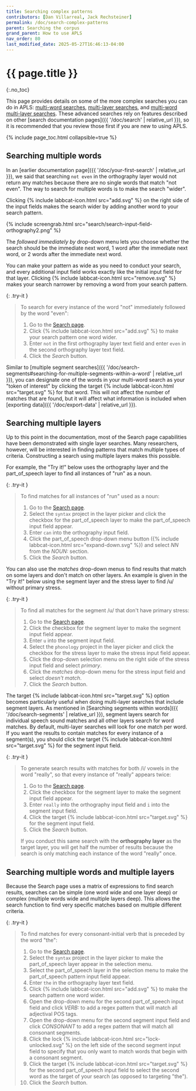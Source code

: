 ```yaml
---
title: Searching complex patterns
contributors: [Dan Villarreal, Jack Rechsteiner]
permalink: /doc/search-complex-patterns
parent: Searching the corpus
grand_parent: How to use APLS
nav_order: 80
last_modified_date: 2025-05-27T16:46:13-04:00
---
```


# {{ page.title }}
{:.no_toc}

This page provides details on some of the more complex searches you can do in APLS: [multi-word searches](#searching-multiple-words), [multi-layer searches](#searching-multiple-words), and [multi-word multi-layer searches](#searching-multiple-words-and-multiple-layers).
These advanced searches rely on features described on other [search documentation pages]({{ '/doc/search' | relative_url }}), so it is recommended that you review those first if you are new to using APLS.

{% include page_toc.html collapsible=true %}

## Searching multiple words

In an [earlier documentation page]({{ '/doc/your-first-search' | relative_url }}), we said that searching `not even` in the <span class="layer">orthography</span> layer would not return any matches because there are no single words that match "not even".
The way to search for multiple words is to make the search "wider".

Clicking {% include labbcat-icon.html src="add.svg" %} on the right side of the input fields makes the search wider by adding another word to your search pattern.

{% include screengrab.html src="search/search-input-field-orthography2.png" %}

The *followed immediately by* drop-down menu lets you choose whether the search should be the immediate next word, 1 word after the immediate next word, or 2 words after the immediate next word.

You can make your pattern as wide as you need to conduct your search, and every additional input field works exactly like the initial input field for that layer.
Clicking {% include labbcat-icon.html src="remove.svg" %} makes your search narrower by removing a word from your search pattern.

{: .try-it }
> To search for every instance of the word "not" immediately followed by the word "even":
> 1. Go to the [<span class="apls-page">Search</span> page](https://apls.pitt.edu/labbcat/search).
> 1. Click {% include labbcat-icon.html src="add.svg" %} to make your search pattern one word wider.
> 1. Enter `not` in the first orthography layer text field and enter `even` in the second orthography layer text field.
> 1. Click the _Search_ button.

Similar to [multiple segment searches]({{ '/doc/search-segments#searching-for-multiple-segments-within-a-word' | relative_url }}), you can designate one of the words in your multi-word search as your "token of interest" by clicking the target {% include labbcat-icon.html src="target.svg" %} for that word.
This will not affect the number of matches that are found, but it will affect what information is included when [exporting data]({{ '/doc/export-data' | relative_url }}).

## Searching multiple layers

Up to this point in the documentation, most of the <span class="apls-page">Search</span> page capabilities have been demonstrated with single layer searches.
Many researchers, however, will be interested in finding patterns that match multiple types of criteria.
Constructing a search using multiple layers makes this possible.

For example, the "Try it!" below uses the <span class="layer">orthography</span> layer and the <span class="layer">part_of_speech</span> layer to find all instances of "run" as a noun.

{: .try-it }
> To find matches for all instances of "run" used as a noun:
> 1. Go to the [<span class="apls-page">Search</span> page](https://apls.pitt.edu/labbcat/search).
> 1. Select the `syntax` project in the layer picker and click the checkbox for the <span class="layer">part_of_speech</span> layer to make the part_of_speech input field appear.
> 1. Enter `can` into the orthography input field. 
> 1. Click the part_of_speech drop-down menu button ({% include labbcat-icon.html src="expand-down.svg" %}) and select _NN_ from the _NOUN:_ section.
> 1. Click the _Search_ button.

You can also use the _matches_ drop-down menus to find results that match on some layers and don't match on other layers.
An example is given in the "Try it!" below using the <span class="layer">segment</span> layer and the <span class="layer">stress</span> layer to find /u/ without primary stress.

{: .try-it }
> To find all matches for the segment /u/ that don't have primary stress:
> 1. Go to the [<span class="apls-page">Search</span> page](https://apls.pitt.edu/labbcat/search).
> 1. Click the checkbox for the <span class="layer">segment</span> layer to make the segment input field appear.
> 1. Enter `u` into the segment input field.
> 1. Select the `phonology` project in the layer picker and click the checkbox for the <span class="layer">stress</span> layer to make the stress input field appear.
> 1. Click the drop-down selection menu on the right side of the stress input field and select _primary_.
> 1. Click the _matches_ drop-down menu for the stress input field and select _doesn't match_.
> 1. Click the _Search_ button.

The target {% include labbcat-icon.html src="target.svg" %} option becomes particularly useful when doing multi-layer searches that include segment layers.
As mentioned in [Searching segments within words]({{ '/doc/search-segments' | relative_url }}), segment layers search for individual speech sound matches and all other layers search for word matches.
By default, multi-layer searches will look for one match per word.
If you want the results to contain matches for every instance of a segment(s), you should click the target {% include labbcat-icon.html src="target.svg" %} for the segment input field.

{: .try-it }
> To generate search results with matches for both /i/ vowels in the word "really", so that every instance of "really" appears twice:
> 1. Go to the [<span class="apls-page">Search</span> page](https://apls.pitt.edu/labbcat/search).
> 1. Click the checkbox for the <span class="layer">segment</span> layer to make the segment input field appear.
> 1. Enter `really` into the orthography input field and `i` into the segment input field.
> 1. Click the target {% include labbcat-icon.html src="target.svg" %} for the segment input field.
> 1. Click the _Search_ button.
>
> If you conduct this same search with the __orthography layer__ as the target layer, you will get half the number of results because the search is only matching each instance of the word "really" once.

## Searching multiple words and multiple layers

Because the <span class="apls-page">Search</span> page uses a matrix of expressions to find search results, searches can be simple (one word wide and one layer deep) or complex (multiple words wide and multiple layers deep).
This allows the search function to find very specific matches based on multiple different criteria.

{: .try-it }
> To find matches for every consonant-initial verb that is preceded by the word "the":
> 1. Go to the [<span class="apls-page">Search</span> page](https://apls.pitt.edu/labbcat/search).
> 1. Select the `syntax` project in the layer picker to make the <span class="layer">part_of_speech</span> layer appear in the selection menu.
> 1. Select the <span class="layer">part_of_speech</span> layer in the selection menu to make the part_of_speech pattern input field appear.
> 1. Enter `the` in the orthography layer text field.
> 1. Click {% include labbcat-icon.html src="add.svg" %} to make the search pattern one word wider.
> 1. Open the drop-down menu for the second part_of_speech input field and click _VERB:_ to add a regex pattern that will match all adjectival POS tags.
> 1. Open the drop-down menu for the second segment input field and click _CONSONANT_ to add a regex pattern that will match all consonant segments.
> 1. Click the lock {% include labbcat-icon.html src="lock-unlocked.svg" %} on the left side of the second segment input field to specify that you only want to match words that begin with a consonant segment.
> 1. Click the target {% include labbcat-icon.html src="target.svg" %} for the second part_of_speech input field to select the second word as the target of your search (as opposed to targeting "the").
> 1. Click the _Search_ button.
